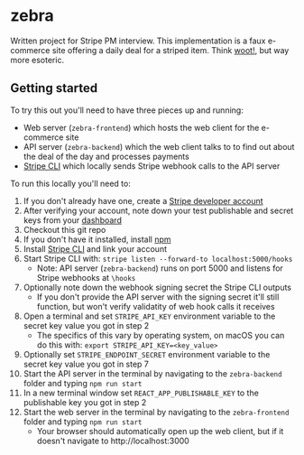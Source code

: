 # zebra

Written project for Stripe PM interview. This implementation is a faux e-commerce site offering a daily deal for a striped item. Think [woot!](https://en.wikipedia.org/wiki/Woot), but way more esoteric.

## Getting started
To try this out you'll need to have three pieces up and running:
 - Web server (`zebra-frontend`) which hosts the web client for the e-commerce site
 - API server (`zebra-backend`) which the web client talks to to find out about the deal of the day and processes payments
 - [Stripe CLI](https://stripe.com/docs/stripe-cli) which locally sends Stripe webhook calls to the API server

To run this locally you'll need to:
 1. If you don't already have one, create a [Stripe developer account](https://dashboard.stripe.com/register)
 2. After verifying your account, note down your test publishable and secret keys from your [dashboard](https://dashboard.stripe.com/test/apikeys)
 3. Checkout this git repo
 4. If you don't have it installed, install [npm](https://www.npmjs.com/get-npm)
 5. Install [Stripe CLI](https://stripe.com/docs/stripe-cli) and link your account
 6. Start Stripe CLI with: `stripe listen --forward-to localhost:5000/hooks`
    - Note: API server (`zebra-backend`) runs on port 5000 and listens for Stripe webhooks at `\hooks`
 7. Optionally note down the webhook signing secret the Stripe CLI outputs
    - If you don't provide the API server with the signing secret it'll still function, but won't verify validatity of web hook calls it receives
 8. Open a terminal and set `STRIPE_API_KEY` environment variable to the secret key value you got in step 2
    - The specifics of this vary by operating system, on macOS you can do this with: `export STRIPE_API_KEY=<key_value>`
 9. Optionally set `STRIPE_ENDPOINT_SECRET` environment variable to the secret key value you got in step 7
 10. Start the API server in the terminal by navigating to the `zebra-backend` folder and typing `npm run start`
 11. In a new terminal window set `REACT_APP_PUBLISHABLE_KEY` to the publishable key you got in step 2
 12. Start the web server in the terminal by navigating to the `zebra-frontend` folder and typing `npm run start`
     - Your browser should automatically open up the web client, but if it doesn't navigate to http://localhost:3000
